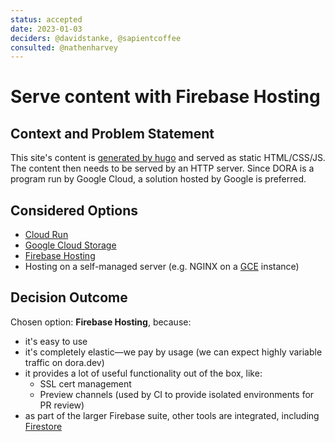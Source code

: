```yaml
---
status: accepted
date: 2023-01-03
deciders: @davidstanke, @sapientcoffee
consulted: @nathenharvey
---
```

# Serve content with Firebase Hosting

## Context and Problem Statement
This site's content is [generated by hugo](use-hugo-for-site-generation.md) and served as static HTML/CSS/JS. The content then needs to be served by an HTTP server. Since DORA is a program run by Google Cloud, a solution hosted by Google is preferred.

## Considered Options

* [Cloud Run](https://cloud.google.com/run)
* [Google Cloud Storage](https://cloud.google.com/storage/docs/hosting-static-website)
* [Firebase Hosting](https://firebase.google.com/docs/hosting)
* Hosting on a self-managed server (e.g. NGINX on a [GCE](https://cloud.google.com/compute) instance)

## Decision Outcome

Chosen option: **Firebase Hosting**, because: 

* it's easy to use
* it's completely elastic—we pay by usage (we can expect highly variable traffic on dora.dev)
* it provides a lot of useful functionality out of the box, like:
  * SSL cert management
  * Preview channels (used by CI to provide isolated environments for PR review)
* as part of the larger Firebase suite, other tools are integrated, including [Firestore](store-data-with-firestore.md)